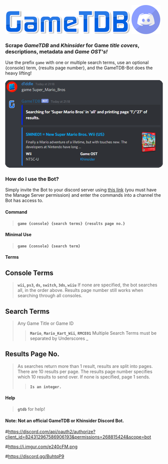 ![# GameTDB](https://github.com/d1ddle/GameTDB-Bot/blob/main/img/GameTDB-400-1.png?raw=true)
![# -Bot](https://raw.githubusercontent.com/d1ddle/GameTDB-Bot/main/img/discord.png?raw=true)

### Scrape ***GameTDB*** and ***Khinsider*** for Game ***title covers***, descriptions, metadata and ***Game OST's!***

Use the prefix `game` with one or multiple search terms, use an optional {console} term, {results page number}, and the GameTDB-Bot does the heavy lifting!

![# Screenshot](https://github.com/d1ddle/GameTDB-Bot/blob/main/img/gtdb%20-screenshot.png?raw=true)

### How do I use the Bot?
Simply invite the Bot to your discord server using [this link](https://discord.com/api/oauth2/authorize?client_id=824312967586906193&permissions=268815424&scope=bot) (you must have the Manage Server permission) and enter the commands into a channel the Bot has access to.


#### Command
> **`game {console} {search terms} {results page no.}`**


#### Minimal Use
> **`game {console} {search term}`**


#### Terms
## Console Terms
> **`wii`, `ps3`, `ds`, `switch`, `3ds`, `wiiu`**
> If none are specified, the bot searches all, in the order above.
> Results page number still works when searching through all consoles.

## Search Terms
> Any Game Title or Game ID
>> **`Mario`**, **`Mario_Kart_Wii`**, **`RMCE01`**
> Multiple Search Terms must be separated by Underscores _

## Results Page No.
> As searches return more than 1 result, results are split into pages.
> There are 10 results per page.
> The results page number specifies which 10 results to send over.
> If none is specified, page 1 sends.
>> **`Is an integer.`**


#### Help
> **`gtdb`** for help!

#### Note: Not an official GameTDB or Khinsider Discord Bot. 



#https://discord.com/api/oauth2/authorize?client_id=824312967586906193&permissions=268815424&scope=bot

#https://i.imgur.com/e240cFM.png

#https://discord.gg/BuhtqP9
